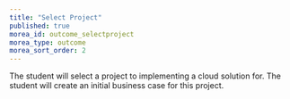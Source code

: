 ```yaml
---
title: "Select Project"
published: true
morea_id: outcome_selectproject
morea_type: outcome
morea_sort_order: 2
---
```

The student will select a project to implementing a cloud solution for. The student will create an initial business case for this project.